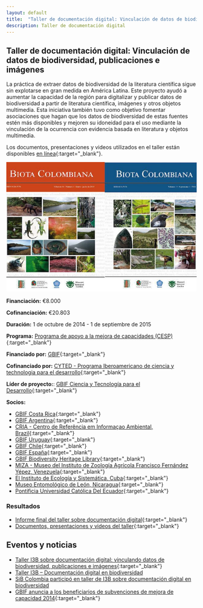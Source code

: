 ```yaml
---
layout: default
title:  "Taller de documentación digital: Vinculación de datos de biodiversidad, publicaciones e imágenes"
description: Taller de documentación digital
---
```


## Taller de documentación digital: Vinculación de datos de biodiversidad, publicaciones e imágenes

La práctica de extraer datos de biodiversidad de la literatura científica sigue sin explotarse en gran medida en América Latina. Este proyecto ayudó a aumentar la capacidad de la región para digitalizar y publicar datos de biodiversidad a partir de literatura científica, imágenes y otros objetos multimedia. Esta iniciativa también tuvo como objetivo fomentar asociaciones que hagan que los datos de biodiversidad de estas fuentes estén más disponibles y mejoren su idoneidad para el uso mediante la vinculación de la ocurrencia con evidencia basada en literatura y objetos multimedia.  

Los documentos, presentaciones y videos utilizados en el taller están disponibles [en línea](http://www.recibio.net/taller-i3b-documentacion-digital/?postTabs=2){:target="_blank"}.  

<img src="/comunidad/proyectos/images/CESP2014-DOCUMENTACION-DIGITAL-BIOTA-COLOMBIANA.jpg" width=770>

**Financiación:** €8.000

**Cofinanciación:** €20.803

**Duración:** 1 de octubre de 2014 - 1 de septiembre de 2015
 

**Programa:** [Programa de apoyo a la mejora de capacidades (CESP)](https://www.gbif.org/programme/82219){:target="_blank"}

**Financiado por:** [GBIF](http://www.gbif.org/){:target="_blank"}

**Cofinanciado por:** [CYTED - Programa Iberoamericano de ciencia y technologia para el desarrollo](http://www.cyted.org/){:target="_blank"}

**Líder de proyecto:**: [GBIF Ciencia y Tecnología para el Desarrollo](https://www.gbif.org/country/ES/about){:target="_blank"}

**Socios:**

* [GBIF Costa Rica](http://biodiversidad.go.cr/){:target="_blank"}
* [GBIF Argentina](http://www.sndb.mincyt.gob.ar/){:target="_blank"}
* [CRIA - Centro de Referência em Informaçao Ambiental, Brazil](http://www.cria.org.br/){:target="_blank"}
* [GBIF Uruguay](https://www.gbif.org/country/UY/about){:target="_blank"}
* [GBIF Chile](https://gbifchile.mma.gob.cl/){:target="_blank"}
* [GBIF España](https://www.gbif.org/country/ES/about){:target="_blank"}
* [GBIF Biodiversity Heritage Library](https://www.gbif.org/country/CO/abouthttps://www.gbif.org/country/US/about){:target="_blank"}
* [MIZA - Museo del Instituto de Zoología Agrícola Francisco Fernández Yépez, Venezuela](https://www.museodata.com/museos/85-venezuela/558-miza-francisco-fernandez-yepes.html){:target="_blank"}
* [El Instituto de Ecología y Sistemática, Cuba](http://www.ecosis.cu/){:target="_blank"}
* [Museo Entomológico de León, Nicaragua](http://bio-nica.info/topic/index.html){:target="_blank"}
* [Pontificia Universidad Católica Del Ecuador](https://www.puce.edu.ec/){:target="_blank"}

### Resultados

- [Informe final del taller sobre documentación digital](https://assets.ctfassets.net/uo17ejk9rkwj/2kuSZiYzA8moEA0ESsmUmw/64a162fde7f30fc9447cf17341f59b7d/Final_report_of_digital_documentation_project_CESP_2014.pdf){:target="_blank"}
- [Documentos, presentaciones y videos del taller](http://www.recibio.net/taller-i3b-documentacion-digital/?postTabs=2){:target="_blank"}


## Eventos y noticias

- [Taller I3B sobre documentación digital: vinculando datos de biodiversidad, publicaciones e imágenes](https://www.gbif.org/event/82239/i3b-workshop-on-digital-documentation-linking-biodiversity-data-publications-and-images){:target="_blank"}
- [Taller I3B – Documentación digital en biodiversidad
](post/2014/taller-i3b-documentacion-digital/)
- [SiB Colombia participó en taller de I3B sobre documentación digital en biodiversidad
](post/2015/i3b-documentación-digital-biodiversidad/)
- [GBIF anuncia a los beneficiarios de subvenciones de mejora de capacidad 2014](https://www.gbif.org/news/82364/gbif-announces-2014-capacity-enhancement-grant-recipients){:target="_blank"}


